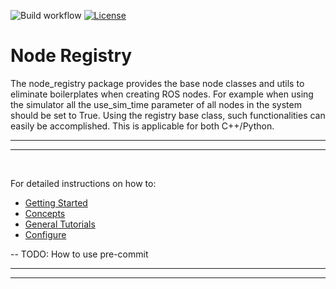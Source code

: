 
![Build workflow](https://github.com/DeepX-inc/node_registry/actions/workflows/ci.yml/badge.svg)
[![License](https://img.shields.io/badge/License-BSD%203--Clause-blue.svg)](https://github.com/DeepX-inc/node_registry/blob/main/LICENSE)

# Node Registry

The node_registry package provides the base node classes and utils to eliminate boilerplates when creating ROS nodes. For example when using the simulator all the use_sim_time parameter of all nodes in the system should be set to True. Using the registry base class, such functionalities can easily be accomplished. This is applicable for both C++/Python.

---
---

<br>


For detailed instructions on how to:
- [Getting Started](https://github.com/DeepX-inc/node_registry/wiki)
- [Concepts](https://github.com/DeepX-inc/node_registry/wiki/Python-Decorators-for-Node_Registry)
- [General Tutorials](https://github.com/DeepX-inc/node_registry/wiki/Simple-Listener-&-Talker)
- [Configure](https://github.com/DeepX-inc/node_registry/wiki/Configure)

-- TODO: How to use pre-commit

---
---
